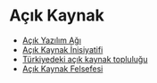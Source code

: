 # Açık Kaynak

- [Açık Yazılım Ağı](./20230217-acik-yazilim-agi.md)
- [Açık Kaynak İnisiyatifi](./20191029-acik-kaynak-inisiyatifi.md)
- [Türkiyedeki açık kaynak topluluğu](./20161211-turkiyedeki-acik-kaynak-toplulugu.md)
- [Açık Kaynak Felsefesi](./20160330-acik-kaynak-felsefesi.md)
